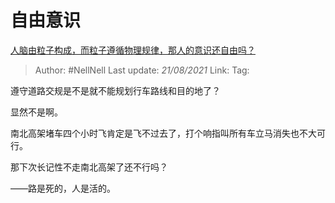 # 自由意识
[人脑由粒子构成，而粒子遵循物理规律，那人的意识还自由吗？](https://www.zhihu.com/question/450868629/answer/1957387086)

> Author: #NellNell
> Last update: *21/08/2021*
> Link:
> Tag:

遵守道路交规是不是就不能规划行车路线和目的地了？

显然不是啊。

南北高架堵车四个小时飞肯定是飞不过去了，打个响指叫所有车立马消失也不大可行。

那下次长记性不走南北高架了还不行吗？

——路是死的，人是活的。
